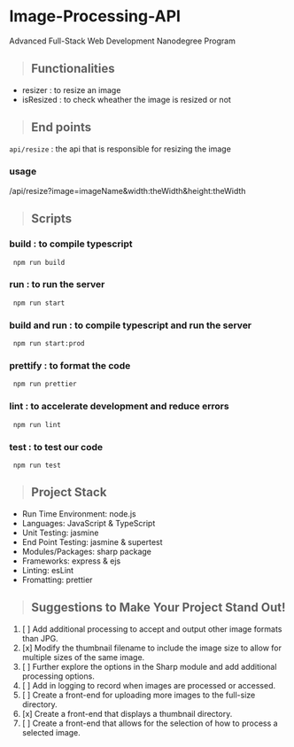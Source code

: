 # Image-Processing-API

Advanced Full-Stack Web Development Nanodegree Program

> ## Functionalities
- resizer : to resize an image
- isResized : to check wheather the image is resized or not


> ## End points
`api/resize` : the api that is responsible for resizing the image
### usage
/api/resize?image=imageName&width:theWidth&height:theWidth  

> ## Scripts

### build : to compile typescript

` 
    npm run build
`

### run : to run the server

` 
    npm run start
`

### build and run : to compile typescript and run the server 

` 
    npm run start:prod
`

### prettify : to format the code

` 
    npm run prettier
`

### lint : to accelerate development and reduce errors

` 
    npm run lint
`

### test : to test our code        

` 
    npm run test
`

> ## Project Stack
- Run Time Environment: node.js
- Languages: JavaScript & TypeScript
- Unit Testing: jasmine
- End Point Testing: jasmine & supertest
- Modules/Packages: sharp package 
- Frameworks: express & ejs
- Linting: esLint
- Fromatting: prettier


> ## Suggestions to Make Your Project Stand Out!
1. [ ] Add additional processing to accept and output other image formats than JPG.
2. [x] Modify the thumbnail filename to include the image size to allow for multiple sizes of the same image.
3. [ ] Further explore the options in the Sharp module and add additional processing options.
4. [ ] Add in logging to record when images are processed or accessed.
5. [ ] Create a front-end for uploading more images to the full-size directory.
6. [x] Create a front-end that displays a thumbnail directory.
7. [ ] Create a front-end that allows for the selection of how to process a selected image.